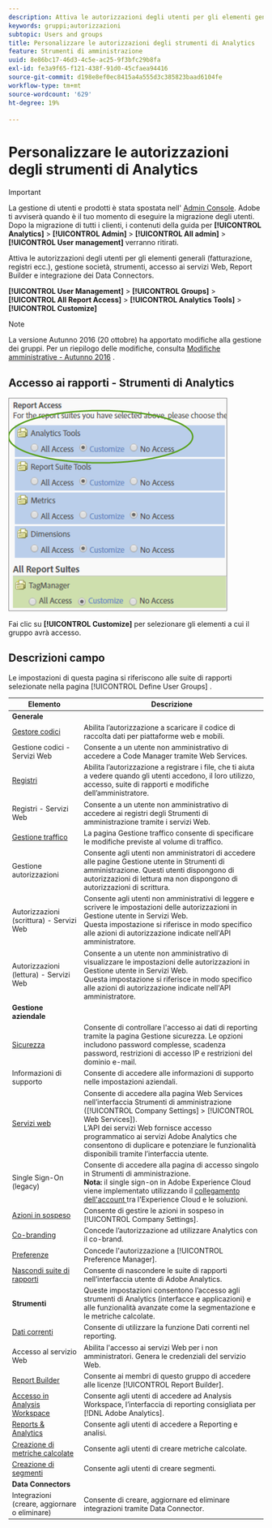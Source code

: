 ```yaml
---
description: Attiva le autorizzazioni degli utenti per gli elementi generali (fatturazione, registri ecc.), gestione società, strumenti, accesso ai servizi Web, Report Builder e integrazione dei Data Connectors.
keywords: gruppi;autorizzazioni
subtopic: Users and groups
title: Personalizzare le autorizzazioni degli strumenti di Analytics
feature: Strumenti di amministrazione
uuid: 8e86bc17-46d3-4c5e-ac25-9f3bfc29b8fa
exl-id: fe3a9f65-f121-438f-91d0-45cfaea94416
source-git-commit: d198e8ef0ec8415a4a555d3c385823baad6104fe
workflow-type: tm+mt
source-wordcount: '629'
ht-degree: 19%

---
```


# Personalizzare le autorizzazioni degli strumenti di Analytics

>[!IMPORTANT]
>
>La gestione di utenti e prodotti è stata spostata nell&#39; [Admin Console](https://helpx.adobe.com/it/enterprise/using/admin-console.html). Adobe ti avviserà quando è il tuo momento di eseguire la migrazione degli utenti. Dopo la migrazione di tutti i clienti, i contenuti della guida per **[!UICONTROL Analytics]** > **[!UICONTROL Admin]** > **[!UICONTROL All admin]** > **[!UICONTROL User management]** verranno ritirati.

Attiva le autorizzazioni degli utenti per gli elementi generali (fatturazione, registri ecc.), gestione società, strumenti, accesso ai servizi Web, Report Builder e integrazione dei Data Connectors.

**[!UICONTROL User Management]** >  **[!UICONTROL Groups]** >  **[!UICONTROL All Report Access]** >  **[!UICONTROL Analytics Tools]** >  **[!UICONTROL Customize]**

>[!NOTE]
>
>La versione Autunno 2016 (20 ottobre) ha apportato modifiche alla gestione dei gruppi. Per un riepilogo delle modifiche, consulta [Modifiche amministrative - Autunno 2016](/help/admin/user-management2/c-user-management/permissions-changes.md) .

## Accesso ai rapporti - Strumenti di Analytics

![](assets/report-access-analytics-tools.png)

Fai clic su **[!UICONTROL Customize]** per selezionare gli elementi a cui il gruppo avrà accesso.

## Descrizioni campo

Le impostazioni di questa pagina si riferiscono alle suite di rapporti selezionate nella pagina [!UICONTROL Define User Groups] .

| Elemento | Descrizione |
|--- |--- |
| **Generale** |  |
| [Gestore codici](/help/admin/admin/code-manager-admin.md) | Abilita l’autorizzazione a scaricare il codice di raccolta dati per piattaforme web e mobili. |
| Gestione codici - Servizi Web | Consente a un utente non amministrativo di accedere a Code Manager tramite Web Services. |
| [Registri](/help/admin/admin/logs.md) | Abilita l’autorizzazione a registrare i file, che ti aiuta a vedere quando gli utenti accedono, il loro utilizzo, accesso, suite di rapporti e modifiche dell’amministratore. |
| Registri - Servizi Web | Consente a un utente non amministrativo di accedere ai registri degli Strumenti di amministrazione tramite i servizi Web. |
| [Gestione traffico](/help/admin/c-traffic-management/traffic-management.md) | La pagina Gestione traffico consente di specificare le modifiche previste al volume di traffico. |
| Gestione autorizzazioni | Consente agli utenti non amministratori di accedere alle pagine Gestione utente in Strumenti di amministrazione. Questi utenti dispongono di autorizzazioni di lettura ma non dispongono di autorizzazioni di scrittura. |
| Autorizzazioni (scrittura) - Servizi Web | Consente agli utenti non amministrativi di leggere e scrivere le impostazioni delle autorizzazioni in Gestione utente in Servizi Web.<br>Questa impostazione si riferisce in modo specifico alle azioni di autorizzazione indicate nell&#39;API amministratore. |
| Autorizzazioni (lettura) - Servizi Web | Consente a un utente non amministrativo di visualizzare le impostazioni delle autorizzazioni in Gestione utente in Servizi Web.<br>Questa impostazione si riferisce in modo specifico alle azioni di autorizzazione indicate nell&#39;API amministratore. |
| **Gestione aziendale** |  |
| [Sicurezza](/help/admin/company/security-manager.md) | Consente di controllare l&#39;accesso ai dati di reporting tramite la pagina Gestione sicurezza. Le opzioni includono password complesse, scadenza password, restrizioni di accesso IP e restrizioni del dominio e-mail. |
| Informazioni di supporto | Consente di accedere alle informazioni di supporto nelle impostazioni aziendali. |
| [Servizi web](/help/admin/company/web-services-admin.md) | Consente di accedere alla pagina Web Services nell’interfaccia Strumenti di amministrazione ([!UICONTROL Company Settings] > [!UICONTROL Web Services]).<br>L’API dei servizi Web fornisce accesso programmatico ai servizi Adobe Analytics che consentono di duplicare e potenziare le funzionalità disponibili tramite l’interfaccia utente. |
| Single Sign-On (legacy) | Consente di accedere alla pagina di accesso singolo in Strumenti di amministrazione.<br>**Nota:** il single sign-on in Adobe Experience Cloud viene implementato utilizzando il  [collegamento dell&#39;account ](https://docs.adobe.com/content/help/it-IT/core-services/interface/manage-users-and-products/organizations.html) tra l&#39;Experience Cloud e le soluzioni. |
| [Azioni in sospeso](/help/admin/company/pending-actions-admin.md) | Consente di gestire le azioni in sospeso in [!UICONTROL Company Settings]. |
| [Co-branding](/help/admin/company/co-branding-admin.md) | Concede l’autorizzazione ad utilizzare Analytics con il co-brand. |
| [Preferenze](/help/admin/admin/preferences-manager.md) | Concede l&#39;autorizzazione a [!UICONTROL Preference Manager]. |
| [Nascondi suite di rapporti](/help/admin/company/c-hide-report-suites.md) | Consente di nascondere le suite di rapporti nell’interfaccia utente di Adobe Analytics. |
| **Strumenti** | Queste impostazioni consentono l’accesso agli strumenti di Analytics (interfacce e applicazioni) e alle funzionalità avanzate come la segmentazione e le metriche calcolate. |
| [Dati correnti](https://docs.adobe.com/content/help/en/analytics/analyze/reports-analytics/current-data.html) | Consente di utilizzare la funzione Dati correnti nel reporting. |
| Accesso al servizio Web | Abilita l&#39;accesso ai servizi Web per i non amministratori. Genera le credenziali del servizio Web. |
| [Report Builder](https://docs.adobe.com/content/help/en/analytics/analyze/report-builder/report-builder-setup/t-install-arb.html) | Consente ai membri di questo gruppo di accedere alle licenze [!UICONTROL Report Builder]. |
| [Accesso in Analysis Workspace](https://docs.adobe.com/content/help/it-IT/analytics/analyze/analysis-workspace/home.html) | Consente agli utenti di accedere ad Analysis Workspace, l’interfaccia di reporting consigliata per [!DNL Adobe Analytics]. |
| [Reports &amp; Analytics](https://docs.adobe.com/content/help/en/analytics/landing/an-key-concepts.html) | Consente agli utenti di accedere a Reporting e analisi. |
| [Creazione di metriche calcolate](https://docs.adobe.com/content/help/it-IT/analytics/components/calculated-metrics/cm-overview.html) | Consente agli utenti di creare metriche calcolate. |
| [Creazione di segmenti](https://docs.adobe.com/content/help/it-IT/analytics/components/segmentation/seg-home.html) | Consente agli utenti di creare segmenti. |
| **Data Connectors** |  |
| Integrazioni (creare, aggiornare o eliminare) | Consente di creare, aggiornare ed eliminare integrazioni tramite Data Connector. |
